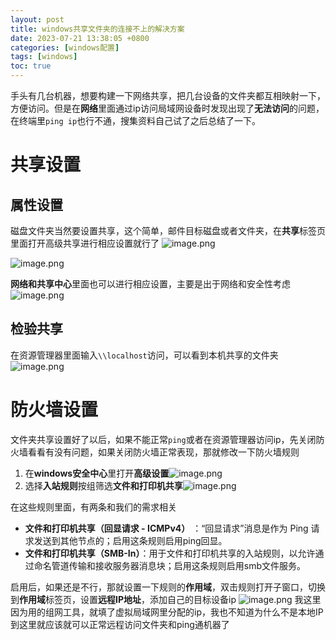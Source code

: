 ```yaml
---
layout: post
title: windows共享文件夹的连接不上的解决方案
date: 2023-07-21 13:38:05 +0800
categories: [windows配置]
tags: [windows]
toc: true
---
```


手头有几台机器，想要构建一下网络共享，把几台设备的文件夹都互相映射一下，方便访问。但是在**网络**里面通过ip访问局域网设备时发现出现了**无法访问**的问题，在终端里`ping ip`也行不通，搜集资料自己试了之后总结了一下。

# 共享设置

## 属性设置

磁盘文件夹当然要设置共享，这个简单，邮件目标磁盘或者文件夹，在**共享**标签页里面打开高级共享进行相应设置就行了
![image.png](https://cdn.jsdelivr.net/gh/Braised-Lamb/picbed/202307211313254.png)

![image.png](https://cdn.jsdelivr.net/gh/Braised-Lamb/picbed/202307211313916.png)

**网络和共享中心**里面也可以进行相应设置，主要是出于网络和安全性考虑
![image.png](https://cdn.jsdelivr.net/gh/Braised-Lamb/picbed/202307211315173.png)

## 检验共享

在资源管理器里面输入`\\localhost`访问，可以看到本机共享的文件夹
![image.png](https://cdn.jsdelivr.net/gh/Braised-Lamb/picbed/202307211336878.png)


# 防火墙设置

文件夹共享设置好了以后，如果不能正常`ping`或者在资源管理器访问ip，先关闭防火墙看看有没有问题，如果关闭防火墙正常表现，那就修改一下防火墙规则

1. 在**windows安全中心**里打开**高级设置**![image.png](https://cdn.jsdelivr.net/gh/Braised-Lamb/picbed/202307211319812.png)
2. 选择**入站规则**按组筛选**文件和打印机共享**![image.png](https://cdn.jsdelivr.net/gh/Braised-Lamb/picbed/202307211322450.png)


在这些规则里面，有两条和我们的需求相关
- **文件和打印机共享（回显请求 - ICMPv4）** ：“回显请求”消息是作为 Ping 请求发送到其他节点的；启用这条规则启用ping回显。
- **文件和打印机共享（SMB-In）**：用于文件和打印机共享的入站规则，以允许通过命名管道传输和接收服务器消息块；启用这条规则启用smb文件服务。

启用后，如果还是不行，那就设置一下规则的**作用域**，双击规则打开子窗口，切换到**作用域**标签页，设置**远程IP地址**，添加自己的目标设备ip
![image.png](https://cdn.jsdelivr.net/gh/Braised-Lamb/picbed/202307211334692.png)
我这里因为用的组网工具，就填了虚拟局域网里分配的ip，我也不知道为什么不是本地IP
到这里就应该就可以正常远程访问文件夹和ping通机器了
